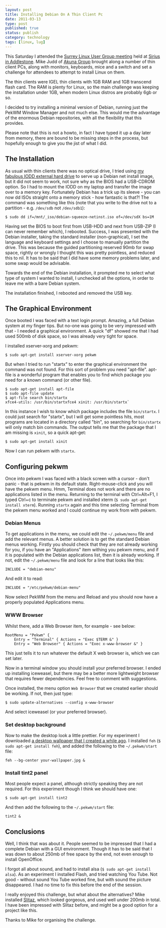 ```yaml
--- 
layout: post 
title: Installing Debian On A Thin Client Pc
date: 2011-03-13
type: post 
published: true 
status: publish
category: technology
tags: [linux, lug]
---
```


This Saturday I attended the [Surrey Linux User Group meeting](http://surrey.lug.org.uk/bab20110312) 
held at [Sirius in Addlestone](http://siriusit.co.uk/). Mike Judd of 
[Akuna Group](http://www.akunagroup.com/) brought along a number of thin client
PCs, along with monitors, keyboards, mice and a switch and set a
challenge for attendees to attempt to install Linux on them.

The thin clients were IGEL thin clients with 1GB RAM and 1GB transcend
flash card. The RAM is plenty for Linux, so the main challenge was
keeping the installation under 1GB, when modern Linux distros are
probably 6gb or so.

<!--more-->

I decided to try installing a minimal version of Debian, running just
the PekWM Window Manager and not much else. This would me the advantage
of the enormous Debian repositories, with all the flexibility that this
provides.

Please note that this is not a howto, in fact I have typed it up a day
later from memory, there are bound to be missing steps in the process,
but hopefully enough to give you the jist of what I did.

The Installation
----------------

As usual with thin clients there was no optical drive, I tried using 
[my fabulous IODD external hard drive](http://linitx.com/viewproduct.php?prodid=12992) 
to serve up a Debian net install image, but it did not seem to work, not sure why as
the BIOS had a USB-CDROM option. So I had to mount the IODD on my laptop
and transfer the image over to a memory key. Fortunately Debian has a
trick up its sleeve - you can now dd ISOs straight onto a memory stick -
how fantastic is that?! The command was something like this (note that
you write to the drive not to a partition - e.g. `/dev/sdb` not
`/dev/sdb1`):

    $ sudo dd if=/mnt/_iso/debian-squeeze-netinst.iso of=/dev/sdX bs=1M

Having set the BIOS to boot first from USB-HDD and next from USB-ZIP (I
can never remember which), I rebooted. Success, I was presented with the
Debian installer, taking the standard installer (non-graphical), I set
the language and keyboard settings and I choose to manually partition
the drive. This was because the guided partitioning reserved 90mb for
swap space, rightly or wrongly I thought this was pretty pointless, and
reduced this to nil. It has to be said that I did have some memory
problems later, and some swap would be advisable.

Towards the end of the Debian installation, it prompted me to select
what type of system I wanted to install, I unchecked all the options, in
order to leave me with a bare Debian system.

The installation finished, I rebooted and removed the USB key.

The Graphical Environment
-------------------------

Once booted I was faced with a text login prompt. Amazing, a full Debian
system at my finger tips. But no-one was going to be very impressed with
that - I needed a graphical environment. A quick "df" showed me that I
had used 500mb of disk space, so I was already very tight for space.

I installed xserver-xorg and pekwm:

    $ sudo apt-get install xserver-xorg pekwm

But when I tried to run "startx" to enter the graphical environment the
command was not found. For this sort of problem you need "apt-file".
apt-file is a wonderful program that enables you to find which package
you need for a known command (or other file).

    $ sudo apt-get install apt-file
    $ sudo apt-file update 
    $ apt-file search bin/startx
    xfce4-utils: /usr/bin/startxfce4 xinit: /usr/bin/startx`

In this instance I wish to know which package includes the file
`bin/startx`. I could just search for "startx", but I will get some
pointless hits, most programs are located in a directory called "bin",
so searching for `bin/startx` will only match bin commands. The output
tells me that the package that I am missing is `xinit`, so a quick
apt-get:

    $ sudo apt-get install xinit

Now I can run pekwm with `startx`.

Configuring pekwm
-----------------

Once into pekwm I was faced with a black screen with a cursor - don't
panic - that is pekwm in its default state. Right-mouse-click and you
will have the pekwm menu. Hmm, Terminal does not work and there are no
applications listed in the menu. Returning to the terminal with
Ctrl+Alt+F1, I typed Ctrl+c to terminate pekwm and installed xterm
(`$ sudo apt-get install xterm`). Running `startx` again and this time
selecting Terminal from the pekwm menu worked and I could continue my
work from with pekwm.

### Debian Menus

To get applications in the menu, we could edit the `~/.pekwm/menu` file
and add the relevant menus. A better solution is to get the standard
Debian menus working. Firstly you should check that they are not already
working for you, if you have an "Applications" item withing you pekwm
menu, and if it is populated with the Debian applications list, then it
is already working. If not, edit the `~/.pekwm/menu` file and look for a
line that looks like this:

    INCLUDE = "debian-menu"

And edit it to read:

    INCLUDE = "/etc/pekwm/debian-menu"

Now select PekWM from the menu and Reload and you should now have a
properly populated Applications menu.

### WWW Browser

Whilst there, add a Web Browser item, for example - see below:

    RootMenu = "Pekwm" {
        Entry = "Terminal" { Actions = "Exec $TERM &" }
        Entry = "Web Browser" { Actions = "Exec x-www-browser &" }

This just tells it to run whatever the default X web browser is, which
we can set later.

Now in a terminal window you should install your preferred browser. I
ended up installing iceweasel, but there may be a better more
lightweight browser that requires fewer dependencies. Feel free to
comment with suggestions.

Once installed, the menu option `Web Browser` that we created earlier
should be working. If not, then just type:

    $ sudo update-alternatives --config x-www-browser

And select iceweasel (or your preferred browser).

### Set desktop background

Now to make the desktop look a little prettier. For my experiment I
downloaded [a desktop wallpaper that I created a while ago](http://kde-look.org/usermanager/search.php?username=chrisjrob&action=contents).
I installed `feh` (`$ sudo apt-get install feh`), and added the
following to the `~/.pekwm/start` file:

    feh --bg-center your-wallpaper.jpg &

### Install tint2 panel

Most people expect a panel, although strictly speaking they are not
required. For this experiment though I think we should have one:

    $ sudo apt-get install tint2

And then add the following to the `~/.pekwm/start` file:

    tint2 &

Conclusions
-----------

Well, I think that was about it. People seemed to be impressed that I
had a complete Debian with a GUI environment. Though it has to be said
that I was down to about 250mb of free space by the end, not even enough
to install OpenOffice.

I forgot all about sound, and had to install alsa
(`$ sudo apt-get install alsa`). As an experiment I installed Flash, and
tried watching You Tube. Not good - without sound You Tube worked fine,
but with sound the picture disappeared. I had no time to fix this before
the end of the session.

I really enjoyed this challenge, but what about the alternatives? Mike
installed [Slitaz](http://www.slitaz.org/en/), which looked gorgeous,
and used well under 200mb in total. I have been impressed with Slitaz
before, and might be a good option for a project like this.

Thanks to Mike for organising the challenge.

